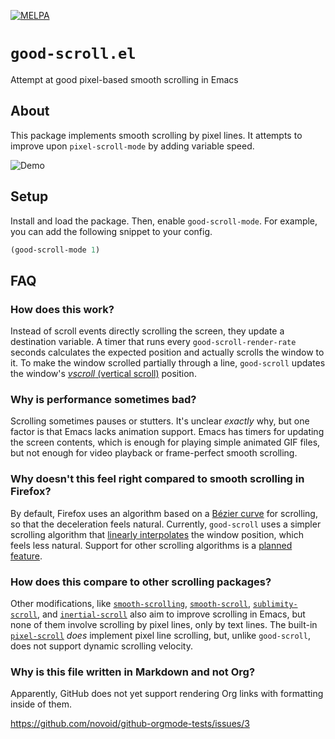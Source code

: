 [![MELPA](https://melpa.org/packages/good-scroll-badge.svg)](https://melpa.org/#/good-scroll)

# `good-scroll.el`

Attempt at good pixel-based smooth scrolling in Emacs

## About

This package implements smooth scrolling by pixel lines.
It attempts to improve upon `pixel-scroll-mode` by adding variable speed.

![Demo](./demo.gif)

## Setup

Install and load the package.
Then, enable `good-scroll-mode`.
For example, you can add the following snippet to your config.

```lisp
(good-scroll-mode 1)
```

## FAQ

### How does this work?

Instead of scroll events directly scrolling the screen,
they update a destination variable.
A timer that runs every `good-scroll-render-rate` seconds
calculates the expected position and actually scrolls the window to it.
To make the window scrolled partially through a line,
`good-scroll` updates the window's
[*vscroll* (vertical scroll)](https://www.gnu.org/software/emacs/manual/html_node/elisp/Vertical-Scrolling.html)
position.

### Why is performance sometimes bad?

Scrolling sometimes pauses or stutters.
It's unclear *exactly* why,
but one factor is that Emacs lacks animation support.
Emacs has timers for updating the screen contents,
which is enough for playing simple animated GIF files,
but not enough for video playback or frame-perfect smooth scrolling.

### Why doesn't this feel right compared to smooth scrolling in Firefox?

By default, Firefox uses an algorithm based on a
[Bézier curve](https://en.wikipedia.org/wiki/B%C3%A9zier_curve)
for scrolling,
so that the deceleration feels natural.
Currently, `good-scroll` uses a simpler scrolling algorithm that
[linearly interpolates](https://en.wikipedia.org/wiki/Linear_interpolation)
the window position,
which feels less natural.
Support for other scrolling algorithms is a
[planned feature](https://github.com/io12/good-scroll.el/issues/2).

### How does this compare to other scrolling packages?

Other modifications, like
[`smooth-scrolling`](https://github.com/aspiers/smooth-scrolling),
[`smooth-scroll`](https://github.com/k-talo/smooth-scroll.el),
[`sublimity-scroll`](https://github.com/zk-phi/sublimity),
and [`inertial-scroll`](https://github.com/kiwanami/emacs-inertial-scroll)
also aim to improve scrolling in Emacs,
but none of them involve scrolling by pixel lines, only by text lines.
The built-in
[`pixel-scroll`](https://git.savannah.gnu.org/cgit/emacs.git/tree/lisp/pixel-scroll.el)
*does* implement pixel line scrolling,
but, unlike `good-scroll`, does not support dynamic scrolling velocity.

### Why is this file written in Markdown and not Org?

Apparently, GitHub does not yet support rendering
Org links with formatting inside of them.

https://github.com/novoid/github-orgmode-tests/issues/3
